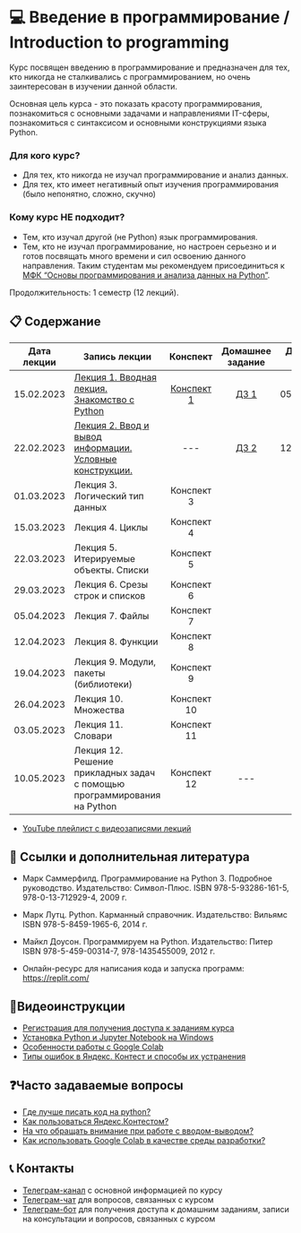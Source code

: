 # 💻 Введение в программирование / Introduction to programming

Курс посвящен введению в программирование и предназначен для тех, кто никогда не сталкивались с программированием, но очень заинтересован в изучении данной области.

Основная цель курса - это показать красоту программирования, познакомиться с основными задачами и направлениями IT-сферы, познакомиться с синтаксисом и основными конструкциями языка Python.

### Для кого курс?

* Для тех, кто никогда не изучал программирование и анализ данных.
* Для тех, кто имеет негативный опыт изучения программирования (было непонятно, сложно, скучно)

### Кому курс НЕ подходит?

* Тем, кто изучал другой (не Python) язык программирования.
* Тем, кто не изучал программирование, но настроен серьезно и и готов посвящать много времени и сил освоению данного направления.
Таким студентам мы рекомендуем присоединиться к [МФК “Основы программирования и анализа данных на Python”](https://teach-in.ru/course/python-programming-and-data-analysis-basics).

Продолжительность: 1 семестр (12 лекций).

## 📋 Содержание

Дата лекции | Запись лекции | Конспект | Домашнее задание | Дедлайн сдачи 
|:----:|----|:----:|:----:|:----:|
|15.02.2023| [Лекция 1. Вводная лекция. Знакомство с Python](https://www.youtube.com/live/8-5AltCJ2-k) | [Конспект 1](https://colab.research.google.com/drive/1UEhcnf3qU6HONbscWxb79DmNcZJ8ooM3) | [ДЗ 1](https://contest.yandex.ru/contest/46539/problems/) | 05.03.2023 |
|22.02.2023| [Лекция 2. Ввод и вывод информации. Условные конструкции.](https://youtube.com/live/njuC0Hiuzpg) | --- | [ДЗ 2](https://contest.yandex.ru/contest/46908/problems/) | 12.03.2023 |
|01.03.2023| Лекция 3. Логический тип данных | Конспект 3 |||
|15.03.2023| Лекция 4. Циклы | Конспект 4 |||
|22.03.2023| Лекция 5. Итерируемые объекты. Списки | Конспект 5 |||
|29.03.2023| Лекция 6. Срезы строк и списков| Конспект 6 |||
|05.04.2023| Лекция 7. Файлы | Конспект 7 |||
|12.04.2023| Лекция 8. Функции | Конспект 8 |||
|19.04.2023| Лекция 9. Модули, пакеты (библиотеки) | Конспект 9 |||
|26.04.2023| Лекция 10. Множества | Конспект 10 |||
|03.05.2023| Лекция 11. Словари | Конспект 11 |||
|10.05.2023| Лекция 12. Решение прикладных задач с помощью программирования на Python | Конспект 12 |---|---|

* [YouTube плейлист с видеозаписями лекций](https://youtube.com/playlist?list=PL2mBTfXHM2qiw2yIP4XC_13Hibe6iPf3N)

## 📝 Ссылки и дополнительная литература

* Марк Саммерфилд. Программирование на Python 3. Подробное руководство. Издательство: Символ-Плюс. ISBN 978-5-93286-161-5, 978-0-13-712929-4, 2009 г.
* Марк Лутц. Python. Карманный справочник. Издательство: Вильямс ISBN 978-5-8459-1965-6, 2014 г.
* Майкл Доусон. Программируем на Python. Издательство: Питер ISBN 978-5-459-00314-7, 978-1435455009, 2012 г.

* Онлайн-ресурс для написания кода и запуска программ: https://replit.com/
    
## 🎥Видеоинструкции

* [Регистрация для получения доступа к заданиям курса](https://youtu.be/R1_Xzr3Eyso )
* [Установка Python и Jupyter Notebook на Windows](https://youtu.be/fVu3OjCfVps)
* [Особенности работы с Google Colab ](https://youtu.be/Fbdisx6XUzw)
* [Типы ошибок в Яндекс. Контест и способы их устранения ](https://youtu.be/y3nRM1Wd_3M)

## ❓Часто задаваемые вопросы

* [Где лучше писать код на python?](./instructions/IDE-review.md)
* [Как пользоваться Яндекс.Контестом?](./instructions/yandex_contest.md)
* [На что обращать внимание при работе с вводом-выводом?](./instructions/input-output.md)
* [Как использовать Google Colab в качестве среды разработки?](./instructions/GoogleColab.md)

## 📞 Контакты
* [Телеграм-канал](https://t.me/+kPHsVuZ7SuI4Mjgy) с основной информацией по курсу
* [Телеграм-чат](https://t.me/+aaisp_HaoIM2OWUy) для вопросов, связанных с курсом
* [Телеграм-бот](https://t.me/msumfk_bot) для получения доступа к домашним заданиям, записи на консультации и вопросов, связанных с курсом
